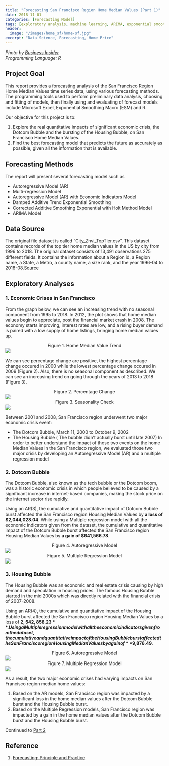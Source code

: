 ```yaml
---
title: "Forecasting San Francisco Region Home Median Values (Part 1)"
date: 2018-11-01
categories: [Forecasting Model]
tags: [exploratory analysis, machine learning, ARIMA, exponential smoothing, R]
header:
  image: "/images/home_sf/home-sf.jpg"
excerpt: "Data Science, Forecasting, Home Price"
---
```


*Photo by <a href="https://www.businessinsider.com/san-francisco-house-prices-record-luxury-2017-11">Business Insider</a>*  
*Programming Language: R*  

## Project Goal
This report provides a forecasting analysis of the San Francisco Region Home Median Values time series data, using various forecasting methods. The programming tools used to perform preliminary data analysis, choosing and fitting of models, then finally using and evaluating of forecast models include Microsoft Excel, Exponential Smoothing Macro (ESM) and R.

Our objective for this project is to:
1. Explore the real quantitative impacts of significant economic crisis, the Dotcom Bubble and the bursting of the Housing Bubble, on San Francisco Home Median Values.
2. Find the best forecasting model that predicts the future as accurately as possible, given all the information that is available.

## Forecasting Methods
The report will present several forecasting model such as
* Autoregressive Model (AR)
* Multi-regression Model
* Autoregressive Model (AR) with Economic Indicators Model
* Damped Additive Trend Exponential Smoothing
* Corrected Additive Smoothing Exponential with Holt Method Model
* ARIMA Model


## Data Source
The original file dataset is called “City_Zhvi_TopTier.csv”. This dataset contains records of the top tier home median values in the US by city from 1996 to 2018. The original dataset consists of 13,491 observations 275 different fields. It contains the information about a Region id, a Region name, a State, a Metro, a county name, a size rank, and the year 1996-04 to 2018-08.<a href="https://www.zillow.com/research/data/">Source</a>


## Exploratory Analyses
### 1. Economic Crises in San Francisco
From the graph below, we can see an increasing trend with no seasonal component from 1995 to 2018. In 2012, the plot shows that home median values begin to appreciate, post the financial market crash in 2008. The economy starts improving, interest rates are low, and a rising buyer demand is paired with a low supply of home listings, bringing home median values up.


<div style="text-align: center"> Figure 1. Home Median Value Trend </div>
<img src="{{ site.url }}{{ site.baseurl }}/images/home_sf/eda1.png">


We can see percentage change are positive, the highest percentage change occured in 2000 while the lowest percentage change occured in 2009 (Figure 2). Also, there is no seasonal component as described. We can see an increasing trend on going through the years of 2013 to 2018 (Figure 3).


<div style="text-align: center"> Figure 2. Percentage Change </div>
<img src="{{ site.url }}{{ site.baseurl }}/images/home_sf/eda2.png">


<div style="text-align: center"> Figure 3. Seasonality Check </div>
<img src="{{ site.url }}{{ site.baseurl }}/images/home_sf/eda3.png">



Between 2001 and 2008, San Francisco region underwent two major economic crisis event:
* The Dotcom Bubble,  March 11, 2000 to October 9, 2002
* The Housing Bubble ( The bubble didn’t actually burst until late 2007)
In order to better understand the impact of those two events on the home Median Values in the San Francisco region, we evaluated those two major crisis by developing an Autoregressive Model (AR) and a multiple regression model


### 2. Dotcom Bubble
The Dotcom Bubble, also known as the tech bubble or the Dotcom boom, was a historic economic crisis in which people believed to be caused by a significant increase in internet-based companies, making the stock price on the internet sector rise rapidly.

Using an AR(3), the cumulative and quantitative impact of Dotcom Bubble burst affected the San Francisco region Housing Median Values by **a loss of $2,044,028.04**. While using a Multiple regression model with all the economic indicators given from the dataset,  the cumulative and quantitative impact of the Dotcom Bubble burst affected the San Francisco region Housing Median Values by **a gain of $641,566.78**.


<div style="text-align: center"> Figure 4. Autoregressive Model </div>
<img src="{{ site.url }}{{ site.baseurl }}/images/home_sf/eda4.png">


<div style="text-align: center"> Figure 5. Multiple Regression Model</div>
<img src="{{ site.url }}{{ site.baseurl }}/images/home_sf/eda5.png">



### 3. Housing Bubble
The Housing Bubble was an economic and real estate crisis causing by high demand and speculation in housing prices. The famous Housing Bubble started in the mid 2000s which was directly related with the financial crisis of 2007-2008.

Using an AR(4), the cumulative and quantitative impact of the Housing Bubble burst affected the San Francisco region Housing Median Values by a loss of **$2,542,858.23**. Using a Multiple regression model with all the economic indicators given from the dataset,  the cumulative and quantitative impact of the Housing Bubble burst affected the San Francisco region Housing Median Values by a gain of **$9,876.49**.


<div style="text-align: center"> Figure 6. Autoregressive Model</div>
<img src="{{ site.url }}{{ site.baseurl }}/images/home_sf/eda6.png">


<div style="text-align: center"> Figure 7. Multiple Regression Model</div>
<img src="{{ site.url }}{{ site.baseurl }}/images/home_sf/eda7.png">


As a result, the two major economic crises had varying impacts on San Francisco region median home values:
1. Based on the AR models, San Francisco region was impacted by a significant loss in the home median values after the Dotcom Bubble burst and the Housing Bubble burst.
2. Based on the Multiple Regression models, San Francisco region was impacted by a gain in the home median values after the Dotcom Bubble burst and the Housing Bubble burst.

Continued to <a href="https://yakan.github.io/forecasting%20model/home_value_forecasting2/">Part 2</a>

## Reference
1. <a href="https://otexts.org/fpp2/AR.html">Forecasting: Principle and Practice</a>
